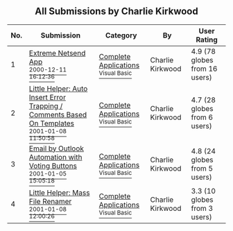 ﻿<div align="center">

## All Submissions by Charlie Kirkwood

</div>

No.  | Submission | Category | By   | User Rating
---- | ---------- | -------- | ---- | -----------
1 | [Extreme Netsend App<br /><sup>2000-12-11 16:12:36</sup>](https://github.com/Planet-Source-Code/charlie-kirkwood-extreme-netsend-app__1-13519) | [Complete Applications<br /><sup>Visual Basic</sup>](../ByCategory/complete-applications__1-27.md) | Charlie Kirkwood | 4.9 (78 globes from 16 users)
2 | [Little Helper: Auto Insert Error Trapping / Comments Based On Templates<br /><sup>2001-01-08 11:50:58</sup>](https://github.com/Planet-Source-Code/charlie-kirkwood-little-helper-auto-insert-error-trapping-comments-based-on-templates__1-14247) | [Complete Applications<br /><sup>Visual Basic</sup>](../ByCategory/complete-applications__1-27.md) | Charlie Kirkwood | 4.7 (28 globes from 6 users)
3 | [Email by Outlook Automation with Voting Buttons<br /><sup>2001-01-05 15:05:18</sup>](https://github.com/Planet-Source-Code/charlie-kirkwood-email-by-outlook-automation-with-voting-buttons__1-14156) | [Complete Applications<br /><sup>Visual Basic</sup>](../ByCategory/complete-applications__1-27.md) | Charlie Kirkwood | 4.8 (24 globes from 5 users)
4 | [Little Helper: Mass File Renamer<br /><sup>2001-01-08 12:00:26</sup>](https://github.com/Planet-Source-Code/charlie-kirkwood-little-helper-mass-file-renamer__1-14248) | [Complete Applications<br /><sup>Visual Basic</sup>](../ByCategory/complete-applications__1-27.md) | Charlie Kirkwood | 3.3 (10 globes from 3 users)
